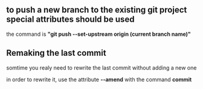 ## to push a new branch to the existing git project special attributes should be used

the command is  __"git push --set-upstream origin (current branch name)"__  
 
 ## Remaking the last commit
somtime you realy need to rewrite the last commit without adding a new one
 
in order to rewrite it, use the attribute __--amend__ with the command __commit__ 
